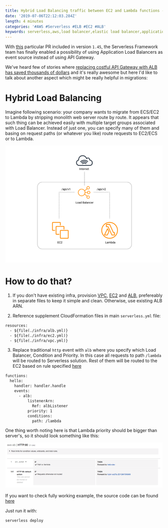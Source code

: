 ```yaml
---
title: Hybrid Load Balancing traffic between EC2 and Lambda functions - useful API migration pattern
date: '2019-07-06T22:12:03.284Z'
length: 4 minutes
categories: '#AWS #Serverless #ELB #EC2 #ALB'
keywords: serverless,aws,load balancer,elastic load balancer,application load balancer,alb,elb,migration
---
```


With [this](https://github.com/serverless/serverless/pull/6073) particular PR included in version `1.45`, the Serverless Framework team has finally enabled a possibility of using Application Load Balancers as event source instead of using API Gateway.

We've heard few of stories where [replacing costful API Gateway with ALB has saved thousands of dollars](https://serverless-training.com/articles/save-money-by-replacing-api-gateway-with-application-load-balancer/) and it's really awesome but here I'd like to talk about another aspect which might be really helpful in migrations:

# Hybrid Load Balancing

Imagine following scenario: your company wants to migrate from ECS/EC2 to Lambda by stripping monolith web server route by route. It appears that such thing can be achieved easily with multiple target groups associated with Load Balancer. Instead of just one, you can specify many of them and basing on request paths (or whatever you like) route requests to EC2/ECS or to Lambda.

![Hybrid Load Balancing](./hybrid-overview.png 'Hybrid Load Balancing')

# How to do that?

1. If you don't have existing infra, provision [VPC](https://github.com/RafalWilinski/hybrid-load-balancing/blob/master/infra/vpc.yml), [EC2](https://github.com/RafalWilinski/hybrid-load-balancing/blob/master/infra/ec2.yml) and [ALB](https://github.com/RafalWilinski/hybrid-load-balancing/blob/master/infra/alb.yml), prefereably in separate files to keep it simple and clean. Otherwise, use existing ALB ARN.

2. Reference supplement CloudFormation files in main `serverless.yml` file:

```
resources:
  - ${file(./infra/alb.yml)}
  - ${file(./infra/ec2.yml)}
  - ${file(./infra/vpc.yml)}
```

3. Replace traditional `http` event with `alb` where you specify which Load Balancer, Condition and Priority. In this case all requests to path `/lambda` will be routed to Serverless solution. Rest of them will be routed to the EC2 based on rule specified [here](https://github.com/RafalWilinski/hybrid-load-balancing/blob/master/infra/alb.yml#L23-L34)

```
functions:
  hello:
    handler: handler.handle
    events:
      - alb:
          listenerArn:
            Ref: albListener
          priority: 1
          conditions:
            path: /lambda
```

One thing worth noting here is that Lambda priority should be bigger than server's, so it should look something like this:

![Loading Priorities](./priorities.png 'Priorities')

If you want to check fully working example, the source code can be found [here](https://github.com/RafalWilinski/hybrid-load-balancing)

Just run it with:

```
serverless deploy
```
